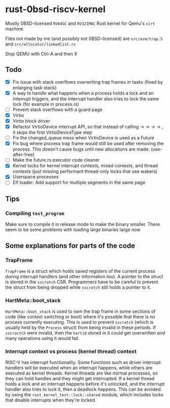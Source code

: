 # rust-0bsd-riscv-kernel

Mostly 0BSD-licensed `RV64GC` and `RV32IMAC` Rust kernel for Qemu's `virt` machine

Files not made by me (and possibly not 0BSD-licensed) are `src/asm/trap.S` and `src/allocator/linkedlist.rs`

Stop QEMU with Ctrl-A and then X

## Todo

- [X] Fix issue with stack overflows overwriting trap frames in tasks (fixed by enlarging task stack)
- [X] A way to handle what happens when a process holds a lock and an interrupt triggers, and the interrupt handler also tries to lock the same lock (for example in process.rs)
- [ ] Prevent stack overflows with a guard page
- [X] Virtio
- [X] Virtio block driver
- [X] Refactor VirtioDevice interrupt API, so that instead of calling <interrupt handler> -> <VirtioDeviceType> -> <VirtioDevice> -> <Waker> -> <VirtioDeviceType>, it skips the first VirtioDeviceType step
- [ ] Fix the changed_queue mess when VirtioDevice is used as a Future
- [X] Fix bug where process trap frame would still be used after removing the process. This doesn't cause bugs until new allocations are made. (use-after-free)
- [ ] Make the future.rs executor code cleaner
- [X] Kernel locks for kernel interrupt contexts, mixed contexts, and thread contexts (just missing performant thread-only locks that use wakers)
- [X] Userspace processes
- [ ] Elf loader: Add support for multiple segments in the same page

## Tips

### Compiling `test_program`

Make sure to compile it in release mode to make the binary smaller. There seem to be some problems with loading large binaries large now

## Some explanations for parts of the code

### TrapFrame

`TrapFrame` is a struct which holds saved registers of the current process during interrupt handlers (and other information too). A pointer to the struct is stored in the `sscratch` CSR. Programmers have to be careful to prevent the struct from being dropped while `sscratch` still holds a pointer to it.

### HartMeta::boot_stack

`HartMeta::boot_stack` is used to own the trap frame in some sections of code (like context switching or boot) where it's possible that there is no process currently executing. This is used to prevent `sscratch` (which is usually held by the `Process` struct) from being invalid in these periods. If `sscractch` were invalid, then the `hartid` stored in it could get overwritten and many operations using it would fail.

### Interrupt context vs process (kernel thread) context

RISC-V has interrupt functionality. Some functions such as driver interrupt handlers will be executed when an interrupt happens, while others are executed as kernel threads. Kernel threads are like normal processes, so they can hold handles and they might get interrupted. If a kernel thread holds a lock and an interrupt happens before it's unlocked, and the interrupt handler also tries to lock it, then a deadlock happens. This can be avoided by using the `rust_kernel_test::lock::shared` module, which includes locks that disable interrupts when they're locked.

